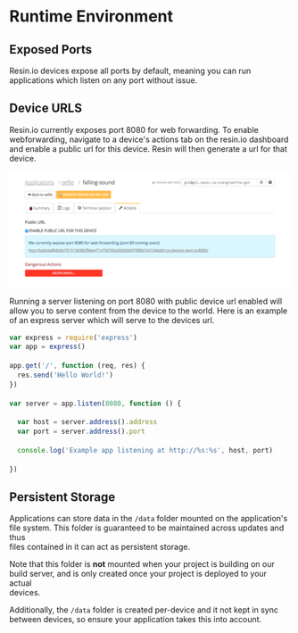 # Runtime Environment

## Exposed Ports

Resin.io devices expose all ports by default, meaning you can run applications
which listen on any port without issue.

## Device URLS

Resin.io currently exposes port 8080 for web forwarding. To enable webforwarding, navigate to a device's actions tab on the resin.io dashboard and enable a public url for this device. Resin will then generate a url for that device.

![Enable device url](/img/screenshots/device-url.png)


Running a server listening on port 8080 with public device url enabled will allow you to serve content from the device to the world. Here is an example of an express server which will serve to the devices url. 

```javascript
var express = require('express')
var app = express()

app.get('/', function (req, res) {
  res.send('Hello World!')
})

var server = app.listen(8080, function () {

  var host = server.address().address
  var port = server.address().port

  console.log('Example app listening at http://%s:%s', host, port)

})
```

## Persistent Storage		
		
Applications can store data in the `/data` folder mounted on the application's		
file system. This folder is guaranteed to be maintained across updates and thus		
files contained in it can act as persistent storage.		
		
Note that this folder is __not__ mounted when your project is building on our		
build server, and is only created once your project is deployed to your actual		
devices.		
		
Additionally, the `/data` folder is created per-device and it not kept in sync		
between devices, so ensure your application takes this into account.